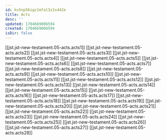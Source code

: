 ```yaml
---
id: kv5np56igz1mfal3z2x442e
title: Acts
desc: ''
updated: 1704669006594
created: 1704669006594
isDir: false
---
```

[[jst.jst-new-testament.05-acts.acts1]]
[[jst.jst-new-testament.05-acts.acts2]]
[[jst.jst-new-testament.05-acts.acts3]]
[[jst.jst-new-testament.05-acts.acts4]]
[[jst.jst-new-testament.05-acts.acts5]]
[[jst.jst-new-testament.05-acts.acts6]]
[[jst.jst-new-testament.05-acts.acts7]]
[[jst.jst-new-testament.05-acts.acts8]]
[[jst.jst-new-testament.05-acts.acts9]]
[[jst.jst-new-testament.05-acts.acts10]]
[[jst.jst-new-testament.05-acts.acts11]]
[[jst.jst-new-testament.05-acts.acts12]]
[[jst.jst-new-testament.05-acts.acts13]]
[[jst.jst-new-testament.05-acts.acts14]]
[[jst.jst-new-testament.05-acts.acts15]]
[[jst.jst-new-testament.05-acts.acts16]]
[[jst.jst-new-testament.05-acts.acts17]]
[[jst.jst-new-testament.05-acts.acts18]]
[[jst.jst-new-testament.05-acts.acts19]]
[[jst.jst-new-testament.05-acts.acts20]]
[[jst.jst-new-testament.05-acts.acts21]]
[[jst.jst-new-testament.05-acts.acts22]]
[[jst.jst-new-testament.05-acts.acts23]]
[[jst.jst-new-testament.05-acts.acts24]]
[[jst.jst-new-testament.05-acts.acts25]]
[[jst.jst-new-testament.05-acts.acts26]]
[[jst.jst-new-testament.05-acts.acts27]]
[[jst.jst-new-testament.05-acts.acts28]]
